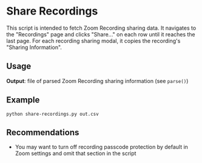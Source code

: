 # Share Recordings

This script is intended to fetch Zoom Recording sharing data.
It navigates to the "Recordings" page and clicks "Share..." on each row until it reaches the last page. For each recording sharing modal, it copies the recording's "Sharing Information".

## Usage

**Output**: file of parsed Zoom Recording sharing information (see `parse()`)

## Example

```
python share-recordings.py out.csv
```

## Recommendations

- You may want to turn off recording passcode protection by default in Zoom settings and omit that section in the script
